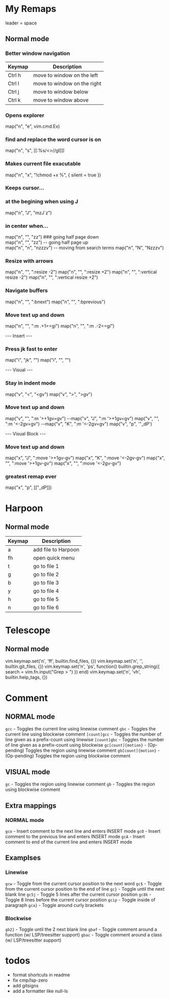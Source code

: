 # My Remaps
leader = space 
## Normal mode
### Better window navigation
| Keymap | Description |
| ----------- | ----------- |
| Ctrl h | move to window on the left |
| Ctrl l | move to window on the right |
| Ctrl j | move to window below |
| Ctrl k | move to window above |

### Opens explorer
map("n", "<leader>e", vim.cmd.Ex)
### find and replace the word cursor is on 
map("n", "<leader>s", [[:%s/\<<C-r><C-w>\>/<C-r><C-w>/gI<Left><Left><Left>]])
### Makes current file exacutable 
map("n", "<leader>x", "<cmd>!chmod +x %<CR>", { silent = true })

### Keeps cursor... 
### at the begining when using J
map("n", "J", "mzJ`z")  
### in center when...  
map("n", "<C-d>", "<C-d>zz")  ### going half page down  
map("n", "<C-u>", "<C-u>zz")  -- going half page up  
map("n", "n", "nzzzv")        -- moving from search terms 
map("n", "N", "Nzzzv")

### Resize with arrows
map("n", "<C-Up>", ":resize -2<CR>")
map("n", "<C-Down>", ":resize +2<CR>")
map("n", "<C-Left>", ":vertical resize -2<CR>")
map("n", "<C-Right>", ":vertical resize +2<CR>")

### Navigate buffers
map("n", "<S-l>", ":bnext<CR>")
map("n", "<S-h>", ":bprevious<CR>")

### Move text up and down
map("n", "<A-j>", "<Esc>:m .+1<CR>==gi")
map("n", "<A-k>", "<Esc>:m .-2<CR>==gi")

--- Insert ---
### Press jk fast to enter
map("i", "jk", "<ESC>")
map("i", "<C-c>", "<Esc>")

--- Visual ---
### Stay in indent mode
map("v", "<", "<gv")
map("v", ">", ">gv")

### Move text up and down
map("v", "<A-j>", ":m '>+1<CR>gv=gv")  --map("v", "J", ":m '>+1<CR>gv=gv")
map("v", "<A-k>", ":m '<-2<CR>gv=gv")  --map("v", "K", ":m '<-2<CR>gv=gv")
map("v", "p", '"_dP')

--- Visual Block ---
### Move text up and down
map("x", "J", ":move '>+1<CR>gv-gv")
map("x", "K", ":move '<-2<CR>gv-gv")
map("x", "<A-j>", ":move '>+1<CR>gv-gv")
map("x", "<A-k>", ":move '<-2<CR>gv-gv")
### greatest remap ever
map("x", "<leader>p", [["_dP]])



# Harpoon
## Normal mode
| Keymap | Description |
| ----------- | ----------- |
| <leader>a | add file to Harpoon |
| <leader>fh | open quick menu |
| <leader>t | go to file 1 |
| <leader>g | go to file 2 |
| <leader>b | go to file 3 |
| <leader>y | go to file 4 |
| <leader>h | go to file 5 |
| <leader>n | go to file 6 |

# Telescope
## Normal mode
vim.keymap.set('n', '<leader>ff', builtin.find_files, {})
vim.keymap.set('n', '<C-p>', builtin.git_files, {})
vim.keymap.set('n', '<leader>ps', function()
	builtin.grep_string({ search = vim.fn.input("Grep > ") })
end)
vim.keymap.set('n', '<leader>vh', builtin.help_tags, {})

# Comment

## NORMAL mode

`gcc` - Toggles the current line using linewise comment
`gbc` - Toggles the current line using blockwise comment
`[count]gcc` - Toggles the number of line given as a prefix-count using linewise
`[count]gbc` - Toggles the number of line given as a prefix-count using blockwise
`gc[count]{motion}` - (Op-pending) Toggles the region using linewise comment
`gb[count]{motion}` - (Op-pending) Toggles the region using blockwise comment

## VISUAL mode

`gc` - Toggles the region using linewise comment
`gb` - Toggles the region using blockwise comment
## Extra mappings
### NORMAL mode

`gco` - Insert comment to the next line and enters INSERT mode
`gcO` - Insert comment to the previous line and enters INSERT mode
`gcA` - Insert comment to end of the current line and enters INSERT mode

## Examplses 
### Linewise

`gcw` - Toggle from the current cursor position to the next word
`gc$` - Toggle from the current cursor position to the end of line
`gc}` - Toggle until the next blank line
`gc5j` - Toggle 5 lines after the current cursor position
`gc8k` - Toggle 8 lines before the current cursor position
`gcip` - Toggle inside of paragraph
`gca}` - Toggle around curly brackets

### Blockwise

`gb2}` - Toggle until the 2 next blank line
`gbaf` - Toggle comment around a function (w/ LSP/treesitter support)
`gbac` - Toggle comment around a class (w/ LSP/treesitter support)

# todos 
- format shortcuts in readme 
- fix cmp/lsp-zero 
- add gitsigns
- add a formatter like null-ls
